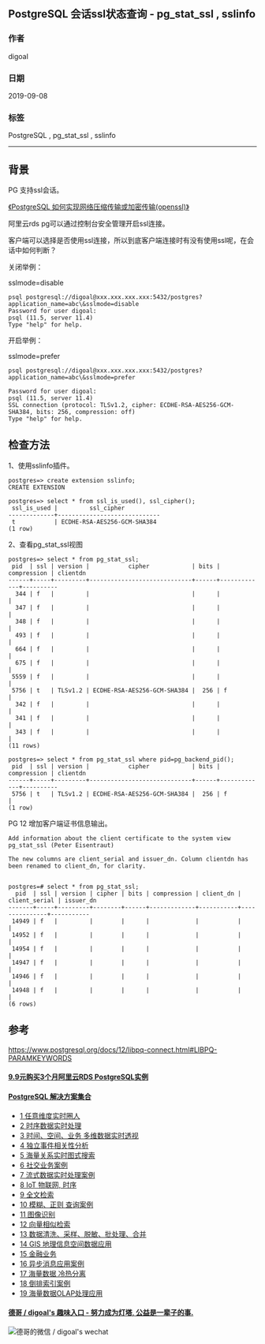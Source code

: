 ## PostgreSQL 会话ssl状态查询 - pg_stat_ssl , sslinfo  
                                 
### 作者                                 
digoal                                 
                                 
### 日期                                 
2019-09-08                                
                                 
### 标签                                 
PostgreSQL , pg_stat_ssl , sslinfo  
                                 
----                                 
                                 
## 背景           
PG 支持ssl会话。    
  
[《PostgreSQL 如何实现网络压缩传输或加密传输(openssl)》](../201305/20130522_01.md)    
  
阿里云rds pg可以通过控制台安全管理开启ssl连接。  
  
客户端可以选择是否使用ssl连接，所以到底客户端连接时有没有使用ssl呢，在会话中如何判断？  
  
关闭举例：  
  
sslmode=disable  
  
```  
psql postgresql://digoal@xxx.xxx.xxx.xxx:5432/postgres?application_name=abc\&sslmode=disable  
Password for user digoal:   
psql (11.5, server 11.4)  
Type "help" for help.  
```  
  
开启举例：  
  
sslmode=prefer  
  
```  
psql postgresql://digoal@xxx.xxx.xxx.xxx:5432/postgres?application_name=abc\&sslmode=prefer  
  
Password for user digoal:   
psql (11.5, server 11.4)  
SSL connection (protocol: TLSv1.2, cipher: ECDHE-RSA-AES256-GCM-SHA384, bits: 256, compression: off)  
Type "help" for help.  
```  
  
## 检查方法  
1、使用sslinfo插件。  
  
```  
postgres=> create extension sslinfo;  
CREATE EXTENSION  
  
postgres=> select * from ssl_is_used(), ssl_cipher();  
 ssl_is_used |         ssl_cipher            
-------------+-----------------------------  
 t           | ECDHE-RSA-AES256-GCM-SHA384  
(1 row)  
```  
  
2、查看pg_stat_ssl视图  
  
```  
postgres=> select * from pg_stat_ssl;  
 pid  | ssl | version |           cipher            | bits | compression | clientdn   
------+-----+---------+-----------------------------+------+-------------+----------  
  344 | f   |         |                             |      |             |   
  347 | f   |         |                             |      |             |   
  348 | f   |         |                             |      |             |   
  493 | f   |         |                             |      |             |   
  664 | f   |         |                             |      |             |   
  675 | f   |         |                             |      |             |   
 5559 | f   |         |                             |      |             |   
 5756 | t   | TLSv1.2 | ECDHE-RSA-AES256-GCM-SHA384 |  256 | f           |   
  342 | f   |         |                             |      |             |   
  341 | f   |         |                             |      |             |   
  343 | f   |         |                             |      |             |   
(11 rows)  
  
postgres=> select * from pg_stat_ssl where pid=pg_backend_pid();  
 pid  | ssl | version |           cipher            | bits | compression | clientdn   
------+-----+---------+-----------------------------+------+-------------+----------  
 5756 | t   | TLSv1.2 | ECDHE-RSA-AES256-GCM-SHA384 |  256 | f           |   
(1 row)  
```  
  
PG 12 增加客户端证书信息输出。   
  
```
Add information about the client certificate to the system view pg_stat_ssl (Peter Eisentraut)    
    
The new columns are client_serial and issuer_dn. Column clientdn has been renamed to client_dn, for clarity.    
    
    
postgres=# select * from pg_stat_ssl;    
  pid  | ssl | version | cipher | bits | compression | client_dn | client_serial | issuer_dn     
-------+-----+---------+--------+------+-------------+-----------+---------------+-----------    
 14949 | f   |         |        |      |             |           |               |     
 14952 | f   |         |        |      |             |           |               |     
 14954 | f   |         |        |      |             |           |               |     
 14947 | f   |         |        |      |             |           |               |     
 14946 | f   |         |        |      |             |           |               |     
 14948 | f   |         |        |      |             |           |               |     
(6 rows)    
```
  
## 参考  
https://www.postgresql.org/docs/12/libpq-connect.html#LIBPQ-PARAMKEYWORDS  
  
  
  
  
  
  
  
  
  
  
  
  
  
  
  
  
  
  
  
  
  
  
  
  
  
  
  
  
  
  
  
  
  
  
  
  
  
  
  
  
  
  
  
  
  
  
  
  
  
  
  
  
  
#### [9.9元购买3个月阿里云RDS PostgreSQL实例](https://www.aliyun.com/database/postgresqlactivity "57258f76c37864c6e6d23383d05714ea")
  
  
#### [PostgreSQL 解决方案集合](https://yq.aliyun.com/topic/118 "40cff096e9ed7122c512b35d8561d9c8")
- [1 任意维度实时圈人](https://yq.aliyun.com/topic/118 "40cff096e9ed7122c512b35d8561d9c8")
- [2 时序数据实时处理](https://yq.aliyun.com/topic/118 "40cff096e9ed7122c512b35d8561d9c8")
- [3 时间、空间、业务 多维数据实时透视](https://yq.aliyun.com/topic/118 "40cff096e9ed7122c512b35d8561d9c8")
- [4 独立事件相关性分析](https://yq.aliyun.com/topic/118 "40cff096e9ed7122c512b35d8561d9c8")
- [5 海量关系实时图式搜索](https://yq.aliyun.com/topic/118 "40cff096e9ed7122c512b35d8561d9c8")
- [6 社交业务案例](https://yq.aliyun.com/topic/118 "40cff096e9ed7122c512b35d8561d9c8")
- [7 流式数据实时处理案例](https://yq.aliyun.com/topic/118 "40cff096e9ed7122c512b35d8561d9c8")
- [8 IoT 物联网, 时序](https://yq.aliyun.com/topic/118 "40cff096e9ed7122c512b35d8561d9c8")
- [9 全文检索](https://yq.aliyun.com/topic/118 "40cff096e9ed7122c512b35d8561d9c8")
- [10 模糊、正则 查询案例](https://yq.aliyun.com/topic/118 "40cff096e9ed7122c512b35d8561d9c8")
- [11 图像识别](https://yq.aliyun.com/topic/118 "40cff096e9ed7122c512b35d8561d9c8")
- [12 向量相似检索](https://yq.aliyun.com/topic/118 "40cff096e9ed7122c512b35d8561d9c8")
- [13 数据清洗、采样、脱敏、批处理、合并](https://yq.aliyun.com/topic/118 "40cff096e9ed7122c512b35d8561d9c8")
- [14 GIS 地理信息空间数据应用](https://yq.aliyun.com/topic/118 "40cff096e9ed7122c512b35d8561d9c8")
- [15 金融业务](https://yq.aliyun.com/topic/118 "40cff096e9ed7122c512b35d8561d9c8")
- [16 异步消息应用案例](https://yq.aliyun.com/topic/118 "40cff096e9ed7122c512b35d8561d9c8")
- [17 海量数据 冷热分离](https://yq.aliyun.com/topic/118 "40cff096e9ed7122c512b35d8561d9c8")
- [18 倒排索引案例](https://yq.aliyun.com/topic/118 "40cff096e9ed7122c512b35d8561d9c8")
- [19 海量数据OLAP处理应用](https://yq.aliyun.com/topic/118 "40cff096e9ed7122c512b35d8561d9c8")
  
  
#### [德哥 / digoal's 趣味入口 - 努力成为灯塔, 公益是一辈子的事.](https://github.com/digoal/blog/blob/master/README.md "22709685feb7cab07d30f30387f0a9ae")
  
  
![德哥的微信 / digoal's wechat](../pic/digoal_weixin.jpg "f7ad92eeba24523fd47a6e1a0e691b59")
  
